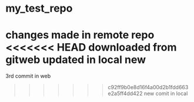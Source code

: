 # my_test_repo
changes made in remote repo
<<<<<<< HEAD
downloaded from gitweb
updated in local new 
=======
3rd commit in web
>>>>>>> c92ff9b0e8d16f4a00d2b1fdd663e2a5ff4dd422
new comit in local
